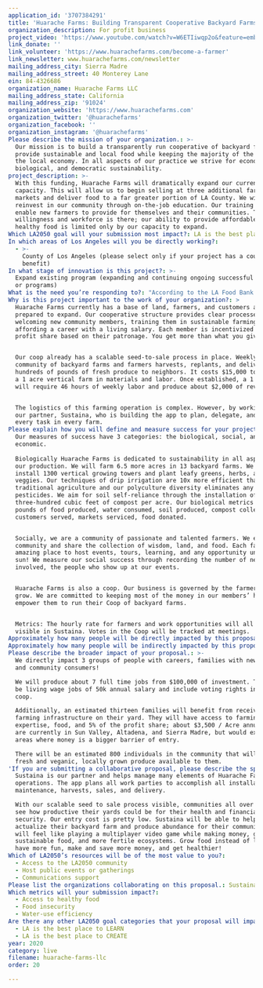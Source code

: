 ```yaml
---
application_id: '3707384291'
title: 'Huarache Farms: Building Transparent Cooperative Backyard Farms'
organization_description: For profit business
project_video: 'https://www.youtube.com/watch?v=W6ETIiwqp2o&feature=emb_title'
link_donate: ''
link_volunteer: 'https://www.huarachefarms.com/become-a-farmer'
link_newsletter: www.huarachefarms.com/newsletter
mailing_address_city: Sierra Madre
mailing_address_street: 40 Monterey Lane
ein: 84-4326686
organization_name: Huarache Farms LLC
mailing_address_state: California
mailing_address_zip: '91024'
organization_website: 'https://www.huarachefarms.com'
organization_twitter: '@huarachefarms'
organization_facebook: ''
organization_instagram: '@huarachefarms'
Please describe the mission of your organization.: >-
  Our mission is to build a transparently run cooperative of backyard farms that
  provide sustainable and local food while keeping the majority of the money in
  the local economy. In all aspects of our practice we strive for economic,
  biological, and democratic sustainability.
project_description: >-
  With this funding, Huarache Farms will dramatically expand our current growing
  capacity. This will allow us to begin selling at three additional farmers’
  markets and deliver food to a far greater portion of LA County. We will
  reinvest in our community through on-the-job education. Our training will
  enable new farmers to provide for themselves and their communities. The
  willingness and workforce is there; our ability to provide affordable and
  healthy food is limited only by our capacity to expand.
Which LA2050 goal will your submission most impact?: LA is the best place to LIVE
In which areas of Los Angeles will you be directly working?:
  - >-
    County of Los Angeles (please select only if your project has a countywide
    benefit)
In what stage of innovation is this project?: >-
  Expand existing program (expanding and continuing ongoing successful projects
  or programs)
What is the need you’re responding to?: "According to the LA Food Bank 1 in 5 people live without any sense of food security. Locally grown, affordable, and healthy food is far too often the privilege of a particular population. While Huarache Farms has been a constant feature of the Atwater Farmers’ Market, our ability to bring healthy and affordable food is limited by our size. With a greater growing capacity we would be able to produce more food and meet the needs of a far larger population.\n\tProximity is, more now than ever, a serious concern. Even without a pandemic limiting mobility, people can simply not always afford to travel to a market on one specific day, at one particular time. Our Community Supported Agriculture delivery system allows us to bring food from our backyard farms to those in need who wouldn't have access otherwise.\n\tHuarache Farms is ready to expand to meet these needs. Our trained farmers are capable and excited to train new members and our capacity is limited by capital to expand.\n"
Why is this project important to the work of your organization?: >
  Huarache Farms currently has a base of land, farmers, and customers and is
  prepared to expand. Our cooperative structure provides clear processes for
  welcoming new community members, training them in sustainable farming while
  affording a career with a living salary. Each member is incentivized by a
  profit share based on their patronage. You get more than what you give!


  Our coop already has a scalable seed-to-sale process in place. Weekly, our
  community of backyard farms and farmers harvests, replants, and delivers
  hundreds of pounds of fresh produce to neighbors. It costs $15,000 to produce
  a 1 acre vertical farm in materials and labor. Once established, a 1 acre farm
  will require 46 hours of weekly labor and produce about $2,000 of revenue.


  The logistics of this farming operation is complex. However, by working with
  our partner, Sustaina, who is building the app to plan, delegate, and track
  every task in every farm.
Please explain how you will define and measure success for your project.: >-
  Our measures of success have 3 categories: the biological, social, and
  economic.
   
  Biologically Huarache Farms is dedicated to sustainability in all aspects of
  our production. We will farm 6.5 more acres in 13 backyard farms. We will
  install 1300 vertical growing towers and plant leafy greens, herbs, and
  veggies. Our techniques of drip irrigation are 10x more efficient than
  traditional agriculture and our polyculture diversity eliminates any need for
  pesticides. We aim for soil self-reliance through the installation of nearly
  three-hundred cubic feet of compost per acre. Our biological metrics include
  pounds of food produced, water consumed, soil produced, compost collected,
  customers served, markets serviced, food donated.


  Socially, we are a community of passionate and talented farmers. We engage the
  community and share the collection of wisdom, land, and food. Each farm is an
  amazing place to host events, tours, learning, and any opportunity under the
  sun! We measure our social success through recording the number of new members
  involved, the people who show up at our events.


  Huarache Farms is also a coop. Our business is governed by the farmers that
  grow. We are committed to keeping most of the money in our members’ hands and
  empower them to run their Coop of backyard farms.


  Metrics: The hourly rate for farmers and work opportunities will all be
  visible in Sustaina. Votes in the Coop will be tracked at meetings.
Approximately how many people will be directly impacted by this proposal?: '800'
Approximately how many people will be indirectly impacted by this proposal?: '1000000'
Please describe the broader impact of your proposal.: >-
  We directly impact 3 groups of people with careers, families with new farms,
  and community consumers!

  We will produce about 7 full time jobs from $100,000 of investment. These will
  be living wage jobs of 50k annual salary and include voting rights in the
  coop.

  Additionally, an estimated thirteen families will benefit from receiving
  farming infrastructure on their yard. They will have access to farming
  expertise, food, and 5% of the profit share; about $3,500 / Acre annually! We
  are currently in Sun Valley, Altadena, and Sierra Madre, but would expand to
  areas where money is a bigger barrier of entry.

  There will be an estimated 800 individuals in the community that will have
  fresh and veganic, locally grown produce available to them.
'If you are submitting a collaborative proposal, please describe the specific role of partner organizations in the project.': >
  Sustaina is our partner and helps manage many elements of Huarache Farms
  operations. The app plans all work parties to accomplish all installation,
  maintenance, harvests, sales, and delivery. 

  With our scalable seed to sale process visible, communities all over LA will
  see how productive their yards could be for their health and financial
  security. Our entry cost is pretty low. Sustaina will be able to help others
  actualize their backyard farm and produce abundance for their community! It
  will feel like playing a multiplayer video game while making money, growing
  sustainable food, and more fertile ecosystems. Grow food instead of lawns,
  have more fun, make and save more money, and get healthier!
Which of LA2050’s resources will be of the most value to you?:
  - Access to the LA2050 community
  - Host public events or gatherings
  - Communications support
Please list the organizations collaborating on this proposal.: Sustaina Company
Which metrics will your submission impact?:
  - Access to healthy food
  - Food insecurity
  - Water-use efficiency
Are there any other LA2050 goal categories that your proposal will impact?:
  - LA is the best place to LEARN
  - LA is the best place to CREATE
year: 2020
category: live
filename: huarache-farms-llc
order: 20

---
```

